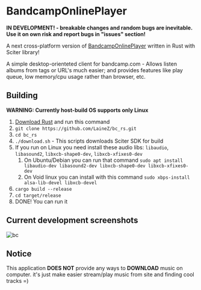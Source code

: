 # BandcampOnlinePlayer
**IN DEVELOPMENT! - breakable changes and random bugs are inevitable. Use it on own risk and report bugs in "issues" section!**
<!-- 
![CI Build](https://github.com/LaineZ/bc_rs/workflows/CI%20Build/badge.svg) -->


A next cross-platform version of [BandcampOnlinePlayer](https://github.com/LaineZ/BandcampOnlinePlayer) written in Rust with Sciter library!

A simple desktop-orienteted client for bandcamp.com - Allows listen albums from tags or URL's much easier; and provides features like play queue, low memory/cpu usage rather than browser, etc.

<!-- You can download latest dev version from "actions" menu:
https://github.com/LaineZ/bc_rs/actions -->

<!-- ## Installation
If you have [https://crates.io/](cargo) installed. bc-rs can be installed using this commands:

1. If you run on Linux you need install these audio libs: ``libaudio``, ``libasound2``, ``libxcb-shape0-dev``, ``libxcb-xfixes0-dev``
   1. On Ubuntu/Debian you can install with this command: ``sudo apt install libaudio-dev libasound2-dev libxcb-shape0-dev libxcb-xfixes0-dev``
   2. On Void linux you can install with this command ``sudo xbps-install alsa-lib-devel libxcb-devel``
2. Run this command: ``cargo install --git https://github.com/LaineZ/bc_rs.git``
3. DONE! You can run it with ``bc_rs`` command -->

## Building

**WARNING: Currently host-build OS supports only Linux**

1. [Download Rust]([https://www.rust-lang.org/learn/get-started) and run this command
2. ```git clone https://github.com/LaineZ/bc_rs.git```
3. ```cd bc_rs```
4. ```./download.sh``` - This scripts downloads Sciter SDK for build
5. If you run on Linux you need install these audio libs: ``libaudio``, ``libasound2``, ``libxcb-shape0-dev``, ``libxcb-xfixes0-dev``
   1. On Ubuntu/Debian you can run that command ``sudo apt install libaudio-dev libasound2-dev libxcb-shape0-dev libxcb-xfixes0-dev``
   2. On Void linux you can install with this command ``sudo xbps-install alsa-lib-devel libxcb-devel``
6. ```cargo build --release```
7. ```cd target/release```
8. DONE! You can run it

## Current development screenshots

![bc](/resources/screenshoot1.png)

## Notice
This application **DOES NOT** provide any ways to **DOWNLOAD** music on computer. it's just make easier stream/play music from site and finding cool tracks =)